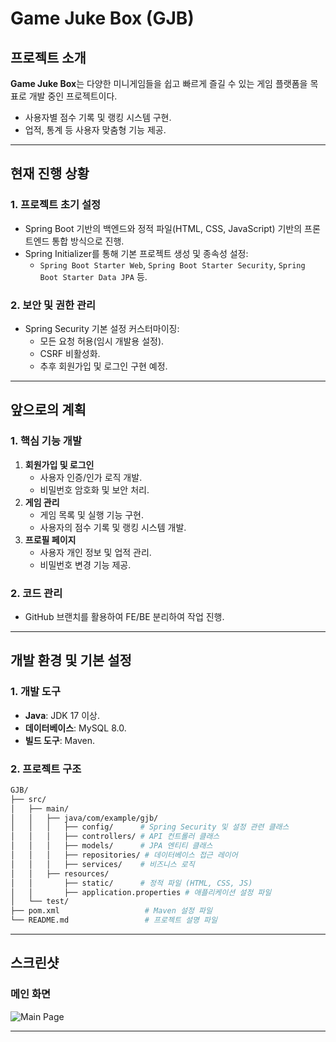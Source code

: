 # Game Juke Box (GJB)

## **프로젝트 소개**

**Game Juke Box**는 다양한 미니게임들을 쉽고 빠르게 즐길 수 있는 게임 플랫폼을 목표로 개발 중인 프로젝트이다.

- 사용자별 점수 기록 및 랭킹 시스템 구현.
- 업적, 통계 등 사용자 맞춤형 기능 제공.

------

## **현재 진행 상황**

### **1. 프로젝트 초기 설정**

- Spring Boot 기반의 백엔드와 정적 파일(HTML, CSS, JavaScript) 기반의 프론트엔드 통합 방식으로 진행.
- Spring Initializer를 통해 기본 프로젝트 생성 및 종속성 설정:
  - `Spring Boot Starter Web`, `Spring Boot Starter Security`, `Spring Boot Starter Data JPA` 등.

### **2. 보안 및 권한 관리**

- Spring Security 기본 설정 커스터마이징:
  - 모든 요청 허용(임시 개발용 설정).
  - CSRF 비활성화.
  - 추후 회원가입 및 로그인 구현 예정.

------

## **앞으로의 계획**

### **1. 핵심 기능 개발**

1. **회원가입 및 로그인**
   - 사용자 인증/인가 로직 개발.
   - 비밀번호 암호화 및 보안 처리.
2. **게임 관리**
   - 게임 목록 및 실행 기능 구현.
   - 사용자의 점수 기록 및 랭킹 시스템 개발.
3. **프로필 페이지**
   - 사용자 개인 정보 및 업적 관리.
   - 비밀번호 변경 기능 제공.

### **2. 코드 관리**

- GitHub 브랜치를 활용하여 FE/BE 분리하여 작업 진행.

------

## **개발 환경 및 기본 설정**

### **1. 개발 도구**

- **Java**: JDK 17 이상.
- **데이터베이스**: MySQL 8.0.
- **빌드 도구**: Maven.

### **2. 프로젝트 구조**

```bash
GJB/
├── src/
│   ├── main/
│   │   ├── java/com/example/gjb/
│   │   │   ├── config/      # Spring Security 및 설정 관련 클래스
│   │   │   ├── controllers/ # API 컨트롤러 클래스
│   │   │   ├── models/      # JPA 엔티티 클래스
│   │   │   ├── repositories/ # 데이터베이스 접근 레이어
│   │   │   ├── services/    # 비즈니스 로직
│   │   ├── resources/
│   │       ├── static/      # 정적 파일 (HTML, CSS, JS)
│   │       ├── application.properties # 애플리케이션 설정 파일
│   └── test/
├── pom.xml                   # Maven 설정 파일
└── README.md                 # 프로젝트 설명 파일
```

------
## **스크린샷**

### 메인 화면

![Main Page](images/2024_12_07_초기화면.jpg)

------

